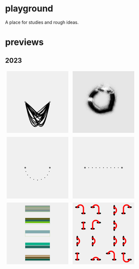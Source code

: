 # playground
A place for studies and rough ideas.  
# previews  


## 2023

<a href='2306/'><img src='2306//outputs/01.png' height='200' width='200' style='margin: 
5px;'></a>   <a href='2305/'><img src='2305//outputs/01.png' height='200' width='200' style='margin: 
5px;'></a>   <a href='2304/'><img src='2304//outputs/01.png' height='200' width='200' style='margin: 
5px;'></a>   <a href='2303/'><img src='2303//outputs/01.png' height='200' width='200' style='margin: 
5px;'></a>   <a href='2302/'><img src='2302//outputs/01.png' height='200' width='200' style='margin: 
5px;'></a>   <a href='2301/'><img src='2301//outputs/01.png' height='200' width='200' style='margin: 
5px;'></a>   
